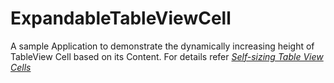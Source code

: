 # ExpandableTableViewCell
A sample Application to demonstrate the dynamically increasing height of TableView Cell based on its Content. For details refer [*Self-sizing Table View Cells*](https://www.raywenderlich.com/129059/self-sizing-table-view-cells)




